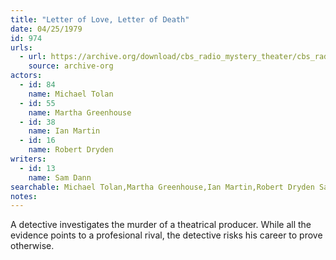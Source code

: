 ```yaml
---
title: "Letter of Love, Letter of Death"
date: 04/25/1979
id: 974
urls: 
  - url: https://archive.org/download/cbs_radio_mystery_theater/cbs_radio_mystery_theater-0951-1000.zip/cbs_radio_mystery_theater-0951-1000%2Fcbsrmt_0974_the_letter_of_love_the_letter_of_death.mp3
    source: archive-org
actors:  
  - id: 84
    name: Michael Tolan  
  - id: 55
    name: Martha Greenhouse  
  - id: 38
    name: Ian Martin  
  - id: 16
    name: Robert Dryden
writers:  
  - id: 13
    name: Sam Dann
searchable: Michael Tolan,Martha Greenhouse,Ian Martin,Robert Dryden Sam Dann
notes:  
---
```

A detective investigates the murder of a theatrical producer. While all the evidence points to a profesional rival, the detective risks his career to prove otherwise.